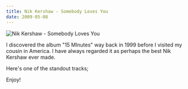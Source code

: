 ```yaml
---
title: Nik Kershaw - Somebody Loves You
date: 2009-05-08
---
```


![Nik Kershaw - Somebody Loves You](https://source.unsplash.com/03UCoidYvXw/1600x900)

I discovered the album "15 MInutes" way back in 1999 before I visited my cousin in America. I have always regarded it as perhaps the best Nik Kershaw ever made.

Here's one of the standout tracks;

Enjoy!